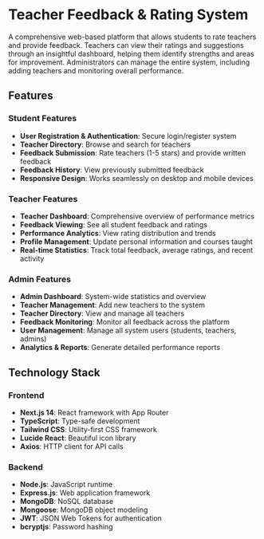 # Teacher Feedback & Rating System

A comprehensive web-based platform that allows students to rate teachers and provide feedback. Teachers can view their ratings and suggestions through an insightful dashboard, helping them identify strengths and areas for improvement. Administrators can manage the entire system, including adding teachers and monitoring overall performance.

## Features

### Student Features
- **User Registration & Authentication**: Secure login/register system
- **Teacher Directory**: Browse and search for teachers
- **Feedback Submission**: Rate teachers (1-5 stars) and provide written feedback
- **Feedback History**: View previously submitted feedback
- **Responsive Design**: Works seamlessly on desktop and mobile devices

### Teacher Features
- **Teacher Dashboard**: Comprehensive overview of performance metrics
- **Feedback Viewing**: See all student feedback and ratings
- **Performance Analytics**: View rating distribution and trends
- **Profile Management**: Update personal information and courses taught
- **Real-time Statistics**: Track total feedback, average ratings, and recent activity

###  Admin Features
- **Admin Dashboard**: System-wide statistics and overview
- **Teacher Management**: Add new teachers to the system
- **Teacher Directory**: View and manage all teachers
- **Feedback Monitoring**: Monitor all feedback across the platform
- **User Management**: Manage all system users (students, teachers, admins)
- **Analytics & Reports**: Generate detailed performance reports

## Technology Stack

### Frontend
- **Next.js 14**: React framework with App Router
- **TypeScript**: Type-safe development
- **Tailwind CSS**: Utility-first CSS framework
- **Lucide React**: Beautiful icon library
- **Axios**: HTTP client for API calls

### Backend
- **Node.js**: JavaScript runtime
- **Express.js**: Web application framework
- **MongoDB**: NoSQL database
- **Mongoose**: MongoDB object modeling
- **JWT**: JSON Web Tokens for authentication
- **bcryptjs**: Password hashing
